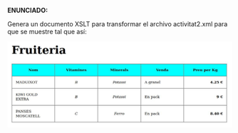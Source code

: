 **ENUNCIADO:**

Genera un documento XSLT para transformar el archivo activitat2.xml para que se muestre tal que así:

![Imagen del resultado esperado](https://github.com/sufigueroa87/dam/blob/main/lenguajes_de_marcas/XSLT/ejercicio_0001/activitat2_xslt.jpg)
